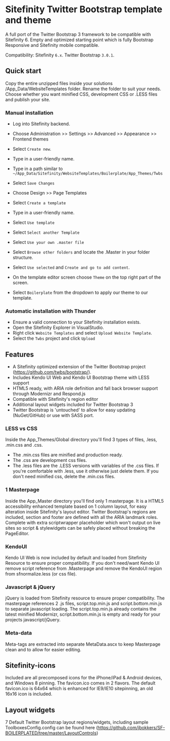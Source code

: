 # Sitefinity Twitter Bootstrap template and theme
A full port of the Twitter Bootstrap 3 framework to be compatible with Sitefinity 6. 
Empty and optimized starting point which is fully Bootstrap Responsive and Sitefinity mobile compatible.
  
Compatibility: Sitefinity `6.x`. Twitter Bootstrap `3.0.1`.
  

## Quick start
Copy the entire unzipped files inside your solutions /App_Data/WebsiteTemplates folder. Rename the folder to suit your needs.
Choose whether you want minified CSS, development CSS or .LESS files and publish your site.

### Manual installation
 - Log into Sitefinity backend. 
 - Choose Administration >> Settings >> Advanced >> Appearance >> Frontend themes
 - Select `Create new`.
 - Type in a user-friendly name.
 - Type in a path similar to `~/App_Data/Sitefinity/WebsiteTemplates/Boilerplate/App_Themes/Twbs`
 - Select `Save Changes`

 - Choose Design >> Page Templates
 - Select `Create a template`
 - Type in a user-friendly name.
 - Select `Use template`
 - Select `Select another Template`
 - Select `Use your own .master file`
 - Select `Browse other folders` and locate the .Master in your folder structure.
 - Select `Use selected` and `Create and go to add content`.

 - On the template editor screen choose `Theme` on the top right part of the screen.
 - Select `Boilerplate` from the dropdown to apply our theme to our template.

### Automatic installation with Thunder
 - Ensure a valid connection to your Sitefinity installation exists.
 - Open the Sitefinity Explorer in VisualStudio.
 - Right click `Website Templates` and select `Upload Website Template`.
 - Select the `Twbs` project and click `Upload`


## Features
* A Sitefinity optimized extension of the Twitter Bootstrap project (https://github.com/twbs/bootstrap/).
* Includes Kendo UI Web and Kendo UI Bootstrap theme with LESS support
* HTML5 ready, with ARIA role definition and fall back browser support through Modernizr and Respond.js
* Compatible with Sitefinity's region editor
* Additional layout widgets included for Twitter Bootstrap 3
* Twitter Bootstrap is 'untouched' to allow for easy updating (NuGet/GitHub) or use with SASS port.

### LESS vs CSS
Inside the App_Themes/Global directory you'll find 3 types of files, .less, .min.css and .css.
* The .min.css files are minified and production ready.
* The .css are development css files.
* The .less files are the .LESS versions with variables of the .css files.
If you're comfortable with .less, use it otherwise just delete them. If you don't need minified css, delete the .min.css files.

### 1 Masterpage
Inside the App_Master directory you'll find only 1 masterpage.
It is a HTML5 accessibility enhanced template based on 1 column layout, for easy alteration inside Sitefinity's layout editor. 
Twitter Bootstrap's regions are included, section and footer are defined with all the ARIA landmark roles. 
Complete with extra scriptwrapper placeholder which won't output on live sites so script & stylewidgets can be safely placed without breaking the PageEditor.

### KendoUI
Kendo UI Web is now included by default and loaded from Sitefinity Resource to ensure proper compatibility.
If you don't need/want Kendo UI remove script reference from .Masterpage and remove the KendoUI region from sfnormalize.less (or css file). 

### Javascript & jQuery
jQuery is loaded from Sitefinity resource to ensure proper compatibility. 
The masterpage references 2 .js files, script.top.min.js and script.bottom.min.js to separate javascript loading.
The script.top.min.js already contains the latest minified Modernizr, script.bottom.min.js is empty and ready for your projects javascript/jQuery.

### Meta-data
Meta-tags are extracted into separate MetaData.ascx to keep Masterpage clean and to allow for easier editing.

## Sitefinity-icons
Included are all precomposed icons for the iPhone/iPad & Android devices, and Windows 8 pinning. 
The favicon.ico comes in 2 flavors. The default favicon.ico is 64x64 which is enhanced for IE9/IE10 sitepinning, an old 16x16 icon is included.

## Layout widgets
7 Default Twitter Bootstrap layout regions/widgets, including sample ToolboxesConfig.config can be found here (https://github.com/jbokkers/SF-BOILERPLATED/tree/master/LayoutControls)
